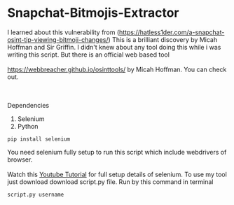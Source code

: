 # Snapchat-Bitmojis-Extractor
I learned about this vulnerability from
(https://hatless1der.com/a-snapchat-osint-tip-viewing-bitmoji-changes/)
This is a brilliant discovery by Micah Hoffman and Sir Griffin.
I didn't knew about any tool doing this while i was writing this script.
But there is an official web based tool<br></br>https://webbreacher.github.io/osinttools/ by Micah Hoffman. You can check out.


<br></br>
Dependencies
1. Selenium
2. Python
```
pip install selenium
```
You need selenium fully setup to run this script which include webdrivers of browser.
<br></br>
Watch this [Youtube Tutorial](https://www.youtube.com/watch?v=Xjv1sY630Uc&list=PLzMcBGfZo4-n40rB1XaJ0ak1bemvlqumQ) for full setup details of selenium.
To use my tool just download download script.py file.
Run by this command in terminal
```
script.py username
```
